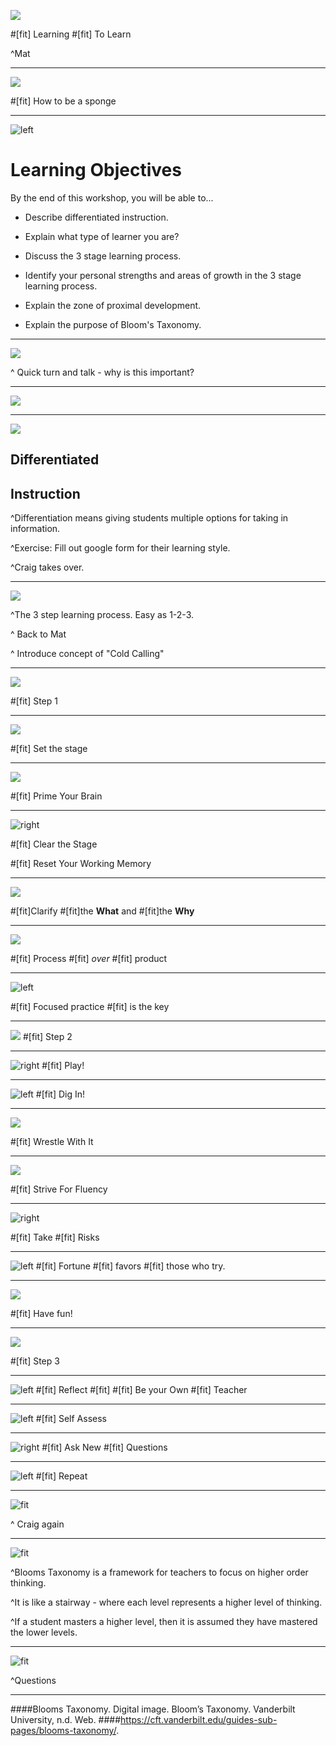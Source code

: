 ![](img/0_Learning.jpg)

#[fit] Learning
#[fit] To Learn

^Mat

---

![](img/1_sponge.jpg)

#[fit] How to be a sponge

---

![left](img/2_Objectives.jpg)


# Learning Objectives

By the end of this workshop, you will be able to...

- Describe differentiated instruction.

- Explain what type of learner you are?

- Discuss the 3 stage learning process.

- Identify your personal strengths and areas of growth in the 3 stage learning process.

- Explain the zone of proximal development.

- Explain the purpose of Bloom's Taxonomy.

---

![](img/3_Why.png)

^ Quick turn and talk - why is this important?

---

![](img/4_Chart.png)

---

![](img/24_Different_Roads.jpg)

## Differentiated
## Instruction

^Differentiation means giving students multiple options for taking in information.

^Exercise: Fill out google form for their learning style.

^Craig takes over.

---

![](img/23_123.jpg)

^The 3 step learning process.  Easy as 1-2-3.

^ Back to Mat

^ Introduce concept of "Cold Calling"

---

![](img/7_Step.jpg)

#[fit] Step 1

---

![](img/5_Stage.jpg)

#[fit] Set the stage

---

![](img/6_Brain.png)

#[fit] Prime Your Brain

---

![right](img/8_Reset.jpg)

#[fit] Clear the Stage

#[fit] Reset Your Working Memory

---

![](img/9_WhatWhy.jpg)

#[fit]Clarify
#[fit]the **What** and
#[fit]the **Why**

---
![](img/10_Pomodoro.png)

#[fit] Process
#[fit] *over*
#[fit] product

---

![left](img/11_Key.jpg)

#[fit] Focused practice
#[fit] is the key

---

![](img/7_Step.jpg)
#[fit] Step 2

---

![right](img/12_Play.jpg)
#[fit] Play!

---
![left](img/13_DigIn.jpg)
#[fit] Dig In!

---

![](img/14_Wrestle.png)

#[fit] Wrestle With It

---

![](img/15_Strive.jpg)

#[fit] Strive For Fluency

---

![right](img/16_Risks.jpg)

#[fit] Take
#[fit] Risks

---
![left](img/17_FortuneCookie.jpg)
#[fit] Fortune
#[fit] favors
#[fit] those who try.

---

![](img/18_Fun.jpg)

#[fit] Have fun!

---

![](img/7_Step.jpg)

#[fit] Step 3

---

![left](img/19_Reflect.jpg)
#[fit] Reflect
#[fit]
#[fit] Be your Own
#[fit] Teacher

---
![left](img/20_SelfAssess.jpg)
#[fit] Self Assess

---

![right](img/12_Ask.jpg)
#[fit] Ask New
#[fit] Questions

---

![left](img/21_Repeat.jpg)
#[fit] Repeat

---

![fit](img/25_ZPD.png)

^ Craig again

---

![fit](img/26_BloomsTaxonomy.jpg)

^Blooms Taxonomy is a framework for teachers to focus on higher order thinking.

^It is like a stairway - where each level represents a higher level of thinking.

^If a student masters a higher level, then it is assumed they have mastered the lower levels.

---

![fit](img/22_Questions.png)

^Questions

---

####Blooms Taxonomy. Digital image. Bloom’s Taxonomy. Vanderbilt University, n.d. Web.
####[<https://cft.vanderbilt.edu/guides-sub-pages/blooms-taxonomy/>](https://cft.vanderbilt.edu/guides-sub-pages/blooms-taxonomy/).
